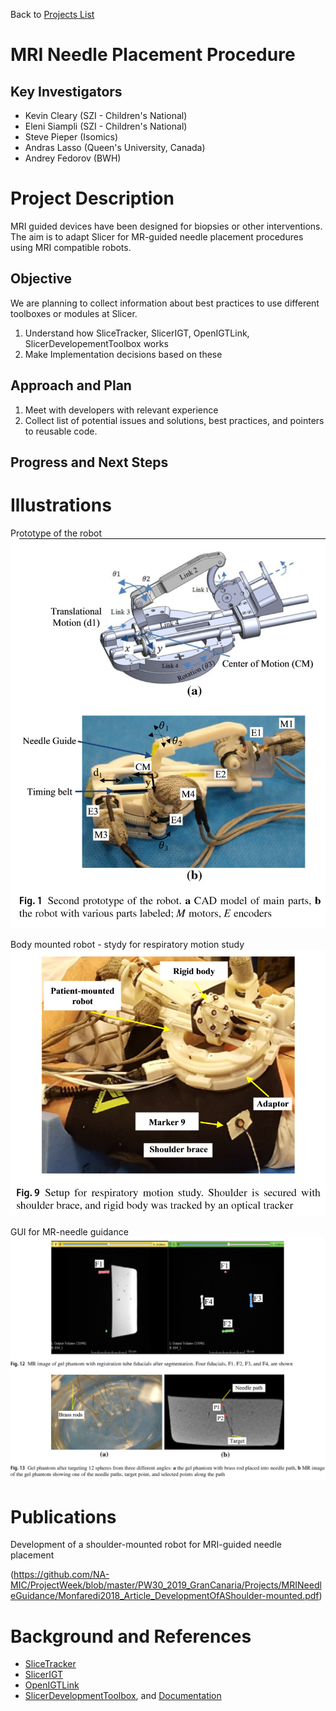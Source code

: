 Back to [Projects List](../../README.md#ProjectsList)

# MRI Needle Placement Procedure

## Key Investigators

- Kevin Cleary (SZI - Children's National)
- Eleni Siampli (SZI - Children's National)
- Steve Pieper (Isomics)
- Andras Lasso (Queen's University, Canada)
- Andrey Fedorov (BWH)

# Project Description

MRI guided devices have been designed for biopsies or other interventions. 
The aim is to adapt Slicer for MR-guided needle placement procedures using MRI compatible robots.

## Objective

We are planning to collect information about best practices to use different toolboxes or modules at Slicer.

1. Understand how SliceTracker, SlicerIGT, OpenIGTLink, SlicerDevelopementToolbox works
1. Make Implementation decisions based on these

## Approach and Plan

1. Meet with developers with relevant experience
1. Collect list of potential issues and solutions, best practices, and pointers to reusable code.


## Progress and Next Steps

<!--  -->

# Illustrations

Prototype of the robot
![image1](img1.PNG)

Body mounted robot - stydy for respiratory motion study
![image1](img2.PNG)

GUI for MR-needle guidance
![image1](img3.PNG)

# Publications
Development of a shoulder-mounted robot for MRI-guided needle placement

(https://github.com/NA-MIC/ProjectWeek/blob/master/PW30_2019_GranCanaria/Projects/MRINeedleGuidance/Monfaredi2018_Article_DevelopmentOfAShoulder-mounted.pdf)

# Background and References
+ [SliceTracker](https://slicerprostate.gitbooks.io/slicetracker/)
+ [SlicerIGT](http://www.slicerigt.org/wp/)
+ [OpenIGTLink](http://openigtlink.org/)
+ [SlicerDevelopmentToolbox](https://www.slicer.org/wiki/Documentation/Nightly/Extensions/SlicerDevelopmentToolbox), and [Documentation](https://sdt.readthedocs.io/en/latest/index.html)

